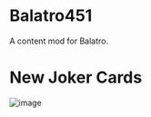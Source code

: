 # Balatro451
 A content mod for Balatro.

 # New Joker Cards
 ![image](https://github.com/user-attachments/assets/6de557e0-0cdb-4a70-8b19-1594cc1c5329)

 
